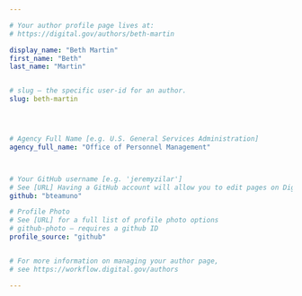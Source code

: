 ```yaml
---

# Your author profile page lives at:
# https://digital.gov/authors/beth-martin

display_name: "Beth Martin"
first_name: "Beth"
last_name: "Martin"


# slug — the specific user-id for an author.
slug: beth-martin




# Agency Full Name [e.g. U.S. General Services Administration]
agency_full_name: "Office of Personnel Management"



# Your GitHub username [e.g. 'jeremyzilar']
# See [URL] Having a GitHub account will allow you to edit pages on DigitalGov. The image used in your GitHub account can also be used to populate your digital.gov profile photo.
github: "bteamuno"

# Profile Photo
# See [URL] for a full list of profile photo options
# github-photo — requires a github ID
profile_source: "github"


# For more information on managing your author page,
# see https://workflow.digital.gov/authors

---
```

